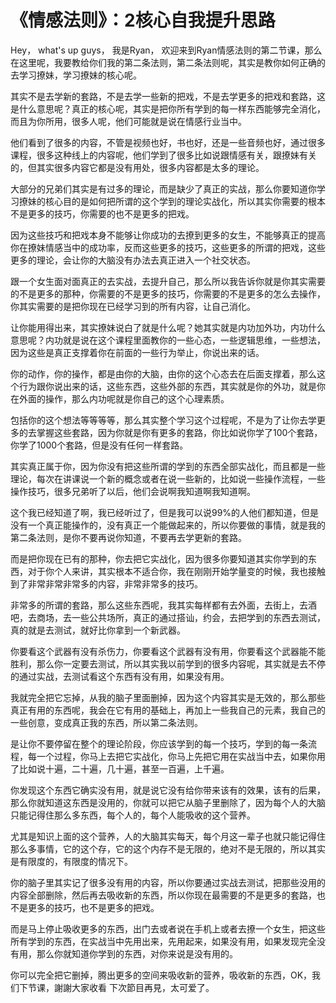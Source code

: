 # 《情感法则》：2核心自我提升思路

Hey， what's up guys， 我是Ryan， 欢迎来到Ryan情感法则的第二节课，那么在这里呢，我要教给你们我的第二条法则，第二条法则呢，其实是教你如何正确的去学习撩妹，学习撩妹的核心呢。

其实不是去学新的套路，不是去学一些新的把戏，不是去学更多的把戏和套路，这是什么意思呢？真正的核心呢，其实是把你所有学到的每一样东西能够完全消化，而且为你所用，很多人呢，他们可能就是说在情感行业当中。

他们看到了很多的内容，不管是视频也好，书也好，还是一些音频也好，通过很多课程，很多这种线上的内容呢，他们学到了很多比如说跟情感有关，跟撩妹有关的，但其实很多内容它都是没有用处，很多内容都是太多的理论。

大部分的兄弟们其实是有过多的理论，而是缺少了真正的实战，那么你要知道你学习撩妹的核心目的是如何把所谓的这个学到的理论实战化，所以其实你需要的根本不是更多的技巧，你需要的也不是更多的把戏。

因为这些技巧和把戏本身不能够让你成功的去撩到更多的女生，不能够真正的提高你在撩妹情感当中的成功率，反而这些更多的技巧，这些更多的所谓的把戏，这些更多的理论，会让你的大脑没有办法去真正进入一个社交状态。

跟一个女生面对面真正的去实战，去提升自己，那么所以我告诉你就是你其实需要的不是更多的那种，你需要的不是更多的技巧，你需要的不是更多的怎么去操作，你其实需要的是把你现在已经学习到的所有内容，让自己消化。

让你能用得出来，其实撩妹说白了就是什么呢？她其实就是内功加外功，内功什么意思呢？内功就是说在这个课程里面教你的一些心态，一些逻辑思维，一些想法，因为这些是真正支撑着你在前面的一些行为举止，你说出来的话。

你的动作，你的操作，都是由你的大脑，由你的这个心态去在后面支撑着，那么这个行为跟你说出来的话，这些东西，这些外部的东西，其实就是你的外功，就是你在外面的操作，那么内功呢就是你自己的这个心理素质。

包括你的这个想法等等等等，那么其实整个学习这个过程呢，不是为了让你去学更多的去掌握这些套路，因为你就是你有更多的套路，你比如说你学了100个套路，你学了1000个套路，但是没有任何一样套路。

其实真正属于你，因为你没有把这些所谓的学到的东西全部实战化，而且都是一些理论，每次在讲课说一个新的概念或者在说一些新的，比如说一些操作流程，一些操作技巧，很多兄弟听了以后，他们会说啊我知道啊我知道啊。

这个我已经知道了啊，我已经听过了，但是我可以说99%的人他们都知道，但是没有一个真正能操作的，没有真正一个能做起来的，所以你要做的事情，就是我的第二条法则，是你不要再说你知道，不要再去学更新的套路。

而是把你现在已有的那种，你去把它实战化，因为很多你要知道其实你学到的东西，对于你个人来讲，其实根本不适合你，我在刚刚开始学量变的时候，我也接触到了非常非常非常多的内容，非常非常多的技巧。

非常多的所谓的套路，那么这些东西呢，我其实每样都有去外面，去街上，去酒吧，去商场，去一些公共场所，真正的通过搭讪，约会，去把学到的东西去测试，真的就是去测试，就好比你拿到一个新武器。

你要看这个武器有没有杀伤力，你要看这个武器有没有用，你要看这个武器能不能胜利，那么你一定要去测试，所以其实我以前学到的很多内容呢，其实就是去不停的通过实战，去测试看这个东西有没有用，如果没有用。

我就完全把它忘掉，从我的脑子里面删掉，因为这个内容其实是无效的，那么那些真正有用的东西呢，我会在它有用的基础上，再加上一些我自己的元素，我自己的一些创意，变成真正我的东西，所以第二条法则。

是让你不要停留在整个的理论阶段，你应该学到的每一个技巧，学到的每一条流程，每一个过程，你马上去把它实战化，你马上先把它用在实战当中去，如果你用了比如说十遍，二十遍，几十遍，甚至一百遍，上千遍。

你发现这个东西它确实没有用，就是说它没有给你带来该有的效果，该有的后果，那么你就知道这东西是没用的，你就可以把它从脑子里删除了，因为每个人的大脑只能记得住那么多东西，每个人的，每个人能吸收的这个营养。

尤其是知识上面的这个营养，人的大脑其实每天，每个月这一辈子也就只能记得住那么多事情，它的这个存，它的这个内存不是无限的，绝对不是无限的，所以其实是有限度的，有限度的情况下。

你的脑子里其实记了很多没有用的内容，所以你要通过实战去测试，把那些没用的内容全部删除，然后再去吸收新的东西，所以你现在最需要的不是更多的套路，也不是更多的技巧，也不是更多的把戏。

而是马上停止吸收更多的东西，出门去或者说在手机上或者去撩一个女生，把这些所有学到的东西，在实战当中先用出来，先用起来，如果没有用，如果发现完全没有用，那么你就知道你学到的东西，对你来说是没有用的。

你可以完全把它删掉，腾出更多的空间来吸收新的营养，吸收新的东西，OK，我们下节课，謝謝大家收看 下次節目再見，太可爱了。

